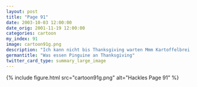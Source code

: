 ```yaml
---
layout: post
title: "Page 91"
date: 2003-10-03 12:00:00
date_orig: 2001-11-19 12:00:00
categories: cartoon
my_index: 91
image: cartoon91g.png
description: "Ich kann nicht bis Thanksgiving warten Mmm Kartoffelbrei, Bratensoße, Füllung, Preiselbeersoße, und, am besten Blubber Bratensoße Ich bin dankbar dass ich kein Pinguin bin Marcus Katrina Vittles Peter Percy"
germantitle: "Was essen Pinguine an Thanksgiving"
twitter_card_type: summary_large_image
---
```


{% include figure.html src="cartoon91g.png" alt="Hackles Page 91"  %}
